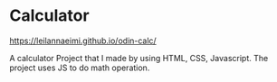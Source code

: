 # Calculator

https://leilannaeimi.github.io/odin-calc/

A calculator Project that I made by using HTML, CSS, Javascript.
The project uses JS to do math operation.
